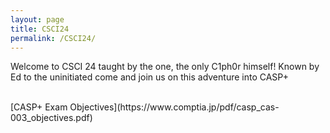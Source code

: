 ```yaml
---
layout: page
title: CSCI24
permalink: /CSCI24/
---
```

Welcome to CSCI 24 taught by the one, the only C1ph0r himself! Known by Ed to the uninitiated come and join us on this adventure into CASP+


<br/>
[CASP+ Exam Objectives](https://www.comptia.jp/pdf/casp_cas-003_objectives.pdf)

